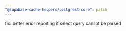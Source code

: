 ```yaml
---
"@supabase-cache-helpers/postgrest-core": patch
---
```


fix: better error reporting if select query cannot be parsed

